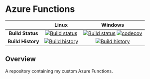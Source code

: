 # Azure Functions

| | Linux | Windows |
|:-:|:-:|:-:|
| **Build Status** | [![Build status](https://img.shields.io/travis/martincostello/azure-functions/master.svg)](https://travis-ci.org/martincostello/azure-functions) | [![Build status](https://img.shields.io/appveyor/ci/martincostello/azure-functions/master.svg)](https://ci.appveyor.com/project/martincostello/azure-functions) [![codecov](https://codecov.io/gh/martincostello/azure-functions/branch/master/graph/badge.svg)](https://codecov.io/gh/martincostello/azure-functions) |
| **Build History** | [![Build history](https://buildstats.info/travisci/chart/martincostello/azure-functions?branch=master&includeBuildsFromPullRequest=false)](https://travis-ci.org/martincostello/azure-functions) |  [![Build history](https://buildstats.info/appveyor/chart/martincostello/azure-functions?branch=master&includeBuildsFromPullRequest=false)](https://ci.appveyor.com/project/martincostello/azure-functions) |

## Overview

A repository containing my custom Azure Functions.
